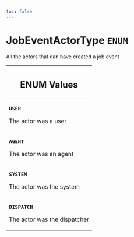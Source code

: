 ```yaml
---
toc: false
---
```

<!--
  _____   ____    _   _  ____ _______   ______ _____ _____ _______
  |  __  / __   |  | |/ __ __   __| |  ____|  __ _   _|__   __|
  | |  | | |  | | |  | | |  | | | |    | |__  | |  | || |    | |
  | |  | | |  | | | . ` | |  | | | |    |  __| | |  | || |    | |
  | |__| | |__| | | |  | |__| | | |    | |____| |__| || |_   | |
  |_____/ ____/  |_| _|____/  |_|    |______|_____/_____|  |_|
  This file is auto-generated by script/generate_graphql_api_content.sh,
  please build the schema.json by running `rails api:graph:export`
  with https://github.com/buildkite/buildkite/,
  replace the content in data/graphql_data_schema.json
  and run the generation script `./scripts/generate-graphql-api-content.sh`.
-->
<!-- vale off -->
<h1 class="has-pills" data-algolia-exclude>
  JobEventActorType
  <span class="pill pill--enum pill--normal-case pill--large"><code>ENUM</code></span>
</h1>
<!-- vale on -->


<p>All the actors that can have created a job event</p>










<table class="responsive-table responsive-table--single-column-rows">
  <thead>
    <th>
      <h2 data-algolia-exclude>ENUM Values</h2>
    </th>
  </thead>
  <tbody>
    <tr><td><p><strong><code>USER</code></strong></p><p>The actor was a user</p></td></tr><tr><td><p><strong><code>AGENT</code></strong></p><p>The actor was an agent</p></td></tr><tr><td><p><strong><code>SYSTEM</code></strong></p><p>The actor was the system</p></td></tr><tr><td><p><strong><code>DISPATCH</code></strong></p><p>The actor was the dispatcher</p></td></tr>
  </tbody>
</table>
